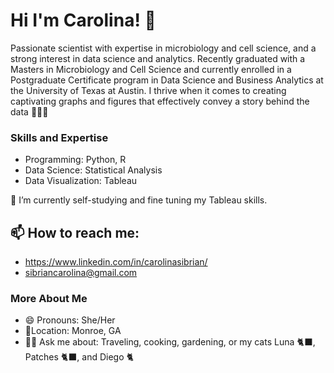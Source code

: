 # Hi I'm Carolina! 👋

Passionate scientist with expertise in microbiology and cell science, and a strong interest in data science and analytics. Recently graduated with a Masters in Microbiology and Cell Science and currently enrolled in a Postgraduate Certificate program in Data Science and Business Analytics at the University of Texas at Austin. 
I thrive when it comes to creating captivating graphs and figures that effectively convey a story behind the data 👩🏻‍💻

### Skills and Expertise
- Programming: Python, R
- Data Science: Statistical Analysis
- Data Visualization: Tableau 

🌱 I’m currently self-studying and fine tuning my Tableau skills.

## 📫 How to reach me: 
- https://www.linkedin.com/in/carolinasibrian/
- sibriancarolina@gmail.com 

### More About Me
- 😄 Pronouns: She/Her
- 📍Location: Monroe, GA
- 🙋‍♀️ Ask me about: Traveling, cooking, gardening, or my cats Luna 🐈‍⬛, Patches 🐈‍⬛, and Diego 🐈
